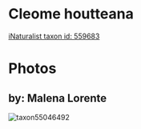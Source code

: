 
Cleome houtteana
================
  
[iNaturalist taxon id: 559683](https://www.inaturalist.org/taxa/559683)
# Photos

## by: Malena Lorente
  
![taxon55046492](https://inaturalist-open-data.s3.amazonaws.com/photos/59435642/medium.jpg)